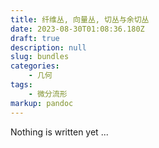 ```yaml
---
title: 纤维丛, 向量丛, 切丛与余切丛
date: 2023-08-30T01:08:36.180Z
draft: true
description: null
slug: bundles
categories:
    - 几何
tags:
    - 微分流形
markup: pandoc
---
```


Nothing is written yet ...
